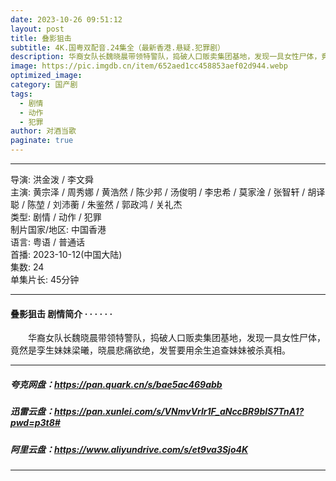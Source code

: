 ```yaml
---
date: 2023-10-26 09:51:12
layout: post
title: 叠影狙击
subtitle: 4K.国粤双配音.24集全（最新香港.悬疑.犯罪剧）
description: 华裔女队长魏晓晨带领特警队，捣破人口贩卖集团基地，发现一具女性尸体，竟然是孪生妹妹梁曦，晓晨悲痛欲绝，发誓要用余生追查妹妹被杀真相.....
image: https://pic.imgdb.cn/item/652aed1cc458853aef02d944.webp
optimized_image: 
category: 国产剧
tags:
  - 剧情
  - 动作
  - 犯罪
author: 对酒当歌
paginate: true
---
```


---

导演: 洪金泼 / 李文舜  
主演: 黄宗泽 / 周秀娜 / 黄浩然 / 陈少邦 / 汤俊明 / 李忠希 / 莫家淦 / 张智轩 / 胡译聪 / 陈堃 / 刘沛蘅 / 朱鉴然 / 郭政鸿 / 关礼杰  
类型: 剧情 / 动作 / 犯罪  
制片国家/地区: 中国香港  
语言: 粤语  /  普通话  
首播: 2023-10-12(中国大陆)  
集数: 24  
单集片长: 45分钟  

---

#### 叠影狙击 剧情简介 · · · · · ·

　　华裔女队长魏晓晨带领特警队，捣破人口贩卖集团基地，发现一具女性尸体，竟然是孪生妹妹梁曦，晓晨悲痛欲绝，发誓要用余生追查妹妹被杀真相。

---

##### 夸克网盘：<https://pan.quark.cn/s/bae5ac469abb>

##### 迅雷云盘：<https://pan.xunlei.com/s/VNmvVrlr1F_aNccBR9bIS7TnA1?pwd=p3t8#>

##### 阿里云盘：<https://www.aliyundrive.com/s/et9va3Sjo4K>

---
